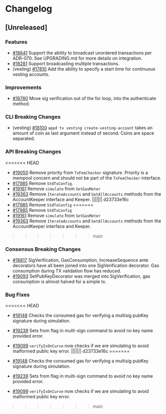 <!--
Guiding Principles:
Changelogs are for humans, not machines.
There should be an entry for every single version.
The same types of changes should be grouped.
Versions and sections should be linkable.
The latest version comes first.
The release date of each version is displayed.
Mention whether you follow Semantic Versioning.
Usage:
Change log entries are to be added to the Unreleased section under the
appropriate stanza (see below). Each entry should ideally include a tag and
the Github issue reference in the following format:
* (<tag>) [#<issue-number>] Changelog message.
Types of changes (Stanzas):
"Features" for new features.
"Improvements" for changes in existing functionality.
"Deprecated" for soon-to-be removed features.
"Bug Fixes" for any bug fixes.
"API Breaking" for breaking exported APIs used by developers building on SDK.
Ref: https://keepachangelog.com/en/1.0.0/
-->

# Changelog

## [Unreleased]

### Features

* [#18641](https://github.com/cosmos/cosmos-sdk/pull/18641) Support the ability to broadcast unordered transactions per ADR-070. See UPGRADING.md for more details on integration.
* [#18281](https://github.com/cosmos/cosmos-sdk/pull/18281) Support broadcasting multiple transactions.
* (vesting) [#17810](https://github.com/cosmos/cosmos-sdk/pull/17810) Add the ability to specify a start time for continuous vesting accounts.

### Improvements

* [#18780](https://github.com/cosmos/cosmos-sdk/pull/18780) Move sig verification out of the for loop, into the authenticate method.

### CLI Breaking Changes

* (vesting) [#18100](https://github.com/cosmos/cosmos-sdk/pull/18100) `appd tx vesting create-vesting-account` takes an amount of coin as last argument instead of second. Coins are space separated.

### API Breaking Changes

<<<<<<< HEAD
* [#19050](https://github.com/cosmos/cosmos-sdk/pull/19050) Remove priority from `TxFeeChecker` signature. Priority is a mempool concern and should not be part of the `TxFeeChecker` interface.
* [#17985](https://github.com/cosmos/cosmos-sdk/pull/17985) Remove `StdTxConfig`.
* [#19161](https://github.com/cosmos/cosmos-sdk/pull/19161) Remove `simulate` from `SetGasMeter`
* [#19363](https://github.com/cosmos/cosmos-sdk/pull/19363) Remove `IterateAccounts` and `GetAllAccounts` methods from the AccountKeeper interface and Keeper.
||||||| d23733e16c
* [#17985](https://github.com/cosmos/cosmos-sdk/pull/17985) Remove `StdTxConfig`
=======
* [#17985](https://github.com/cosmos/cosmos-sdk/pull/17985) Remove `StdTxConfig`
* [#19161](https://github.com/cosmos/cosmos-sdk/pull/19161) Remove `simulate` from `SetGasMeter`
* [#19363](https://github.com/cosmos/cosmos-sdk/pull/19363) Remove `IterateAccounts` and `GetAllAccounts` methods from the AccountKeeper interface and Keeper.
>>>>>>> main

### Consensus Breaking Changes

* [#18817](https://github.com/cosmos/cosmos-sdk/pull/18817) SigVerification, GasConsumption, IncreaseSequence ante decorators have all been joined into one SigVerification decorator. Gas consumption during TX validation flow has reduced.
* [#19093](https://github.com/cosmos/cosmos-sdk/pull/19093) SetPubKeyDecorator was merged into SigVerification, gas consumption is almost halved for a simple tx.

### Bug Fixes
<<<<<<< HEAD

* [#19148](https://github.com/cosmos/cosmos-sdk/pull/19148) Checks the consumed gas for verifying a multisig pubKey signature during simulation.
* [#19239](https://github.com/cosmos/cosmos-sdk/pull/19239) Sets from flag in multi-sign command to avoid no key name provided error.
* [#19099](https://github.com/cosmos/cosmos-sdk/pull/19099) `verifyIsOnCurve` now checks if we are simulating to avoid malformed public key error.
||||||| d23733e16c
=======

* [#19148](https://github.com/cosmos/cosmos-sdk/pull/19148) Checks the consumed gas for verifying a multisig pubKey signature during simulation.
* [#19239](https://github.com/cosmos/cosmos-sdk/pull/19239) Sets from flag in multi-sign command to avoid no key name provided error.
* [#19099](https://github.com/cosmos/cosmos-sdk/pull/19099) `verifyIsOnCurve` now checks if we are simulating to avoid malformed public key error.

>>>>>>> main
